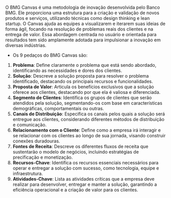 O BMG Canvas é uma metodologia de inovação desenvolvida pelo Banco BMG. Ele proporciona uma estrutura para a criação e validação de novos produtos e serviços, utilizando técnicas como design thinking e lean startup. O Canvas ajuda as equipes a visualizarem e iterarem suas ideias de forma ágil, focando na resolução de problemas reais dos clientes e na entrega de valor. Essa abordagem centrada no usuário e orientada para resultados tem sido amplamente adotada para impulsionar a inovação em diversas indústrias.

* Os 9 pedaços do BMG Canvas são:

1. **Problema**: Define claramente o problema que está sendo abordado, identificando as necessidades e dores dos clientes.
2. **Solução**: Descreve a solução proposta para resolver o problema identificado, destacando os principais recursos e funcionalidades.
3. **Proposta de Valor**: Articula os benefícios exclusivos que a solução oferece aos clientes, destacando por que ela é valiosa e diferenciada.
4. **Segmento de Clientes**: Identifica os grupos de clientes que serão atendidos pela solução, segmentando-os com base em características demográficas, comportamentais ou outras.
5. **Canais de Distribuição**: Especifica os canais pelos quais a solução será entregue aos clientes, considerando diferentes métodos de distribuição e comunicação.
6. **Relacionamento com o Cliente**: Define como a empresa irá interagir e se relacionar com os clientes ao longo de sua jornada, visando construir conexões duradouras.
7. **Fontes de Receita**: Descreve os diferentes fluxos de receita que sustentarão o modelo de negócios, incluindo estratégias de precificação e monetização.
8. **Recursos-Chave**: Identifica os recursos essenciais necessários para operar e entregar a solução com sucesso, como tecnologia, equipe e infraestrutura.
9. **Atividades-Chave**: Lista as atividades críticas que a empresa deve realizar para desenvolver, entregar e manter a solução, garantindo a eficiência operacional e a criação de valor para os clientes.

